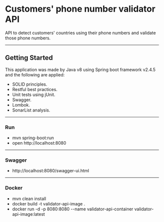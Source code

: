 # Customers' phone number validator API

API to detect customers' countries using their phone numbers and validate those phone numbers.
  
---

## Getting Started

This application was made by Java v8 using Spring boot framework v2.4.5 and the following are applied:

* SOLID principles.
* Restful best practices.
* Unit tests using jUnit.
* Swagger.
* Lombok.
* SonarList analysis.

---
 
### Run

* mvn spring-boot:run
* open http://localhost:8080
   	
---

### Swagger

* http://localhost:8080/swagger-ui.html
   	
---

### Docker 

* mvn clean install
* docker build -t validator-api-image .
* docker run -d -p 8080:8080 --name validator-api-container validator-api-image:latest
